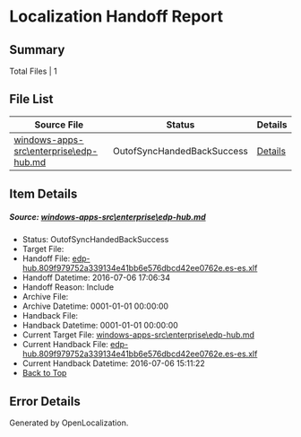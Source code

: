# <a name='report-top'></a> Localization Handoff Report

## Summary
 Total Files | 1

## File List
 Source File | Status | Details 
 ----------- | ------ | ------- 
 [windows-apps-src\enterprise\edp-hub.md](https://github.com/Microsoft/windows-apps/blob/b63c6d6fa44cf69fad238ffec732b4f3471cb50d/windows-apps-src/enterprise/edp-hub.md) | OutofSyncHandedBackSuccess | [Details](#b9a8e8e59174ca58e229a12cac47c90f6a16d4462144)

## Item Details
##### <a name='b9a8e8e59174ca58e229a12cac47c90f6a16d4462144'></a> Source: [windows-apps-src\enterprise\edp-hub.md](https://github.com/Microsoft/windows-apps/blob/b63c6d6fa44cf69fad238ffec732b4f3471cb50d/windows-apps-src/enterprise/edp-hub.md)
* Status: OutofSyncHandedBackSuccess
* Target File: 
* Handoff File: [edp-hub.809f979752a339134e41bb6e576dbcd42ee0762e.es-es.xlf](https://github.com/Microsoft/WDG.handoff/blob/e35df29476e1c41aa5f1831c0f9a906165ba7272/ol-handoff/Microsoft/windows-apps.es-es/master/edp-hub.809f979752a339134e41bb6e576dbcd42ee0762e.es-es.xlf)
* Handoff Datetime: 2016-07-06 17:06:34
* Handoff Reason: Include
* Archive File: 
* Archive Datetime: 0001-01-01 00:00:00
* Handback File: 
* Handback Datetime: 0001-01-01 00:00:00
* Current Target File: [windows-apps-src\enterprise\edp-hub.md](https://github.com/Microsoft/windows-apps.es-es/blob/e53f454bc4c461b2434c3387589e28a597068263/windows-apps-src/enterprise/edp-hub.md)
* Current Handback File: [edp-hub.809f979752a339134e41bb6e576dbcd42ee0762e.es-es.xlf](https://github.com/Microsoft/WDG.handback/blob/45ea58b222954eb601000ff83302f042237b5a2e/ol-handback/Microsoft/windows-apps.es-es/master/edp-hub.809f979752a339134e41bb6e576dbcd42ee0762e.es-es.xlf)
* Current Handback Datetime: 2016-07-06 15:11:22
* [Back to Top](#report-top)


## Error Details

Generated by OpenLocalization.
